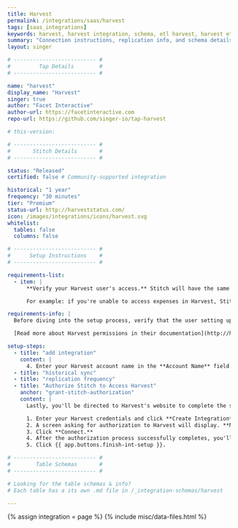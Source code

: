 ```yaml
---
title: Harvest
permalink: /integrations/saas/harvest
tags: [saas_integrations]
keywords: harvest, harvest integration, schema, etl harvest, harvest etl, harvest schema
summary: "Connection instructions, replication info, and schema details for Stitch's Harvest integration."
layout: singer

# -------------------------- #
#         Tap Details        #
# -------------------------- #

name: "harvest"
display_name: "Harvest"
singer: true 
author: "Facet Interactive"
author-url: https://facetinteractive.com
repo-url: https://github.com/singer-io/tap-harvest

# this-version:

# -------------------------- #
#       Stitch Details       #
# -------------------------- #

status: "Released"
certified: false # Community-supported integration

historical: "1 year"
frequency: "30 minutes"
tier: "Premium"
status-url: http://harveststatus.com/
icon: /images/integrations/icons/harvest.svg
whitelist:
  tables: false
  columns: false

# -------------------------- #
#      Setup Instructions    #
# -------------------------- #

requirements-list:
  - item: |
      **Verify your Harvest user's access.** Stitch will have the same permissions as the user setting up the integration. This means Stitch will only be able to access the same objects and data as the authorizing user.

      For example: if you're unable to access expenses in Harvest, Stitch will be unable to replicate expense data.

requirements-info: |
  Before diving into the setup process, verify that the user setting up the integration has access to all the objects - such as expenses - that you want to replicate.

  [Read more about Harvest permissions in their documentation](http://help.getharvest.com/harvest/team/overview/new-permissions/).

setup-steps:
  - title: "add integration"
    content: |
      4. Enter your Harvest account name in the **Account Name** field. For example: if your Harvest account URL is `stitch.harvestapp.com`, you'd enter `stitch` in this field.
  - title: "historical sync"
  - title: "replication frequency"
  - title: "Authorize Stitch to Access Harvest"
    anchor: "grant-stitch-authorization"
    content: |
      Lastly, you'll be directed to Harvest's website to complete the setup.

      1. Enter your Harvest credentials and click **Create Integration**.
      2. A screen asking for authorization to Harvest will display. **Note that Stitch will only ever read your data.**
      3. Click **Connect.**
      4. After the authorization process successfully completes, you'll be redirected back to Stitch.
      5. Click {{ app.buttons.finish-int-setup }}.

# -------------------------- #
#        Table Schemas       #
# -------------------------- #

# Looking for the table schemas & info?
# Each table has a its own .md file in /_integration-schemas/harvest

---
```

{% assign integration = page %}
{% include misc/data-files.html %}